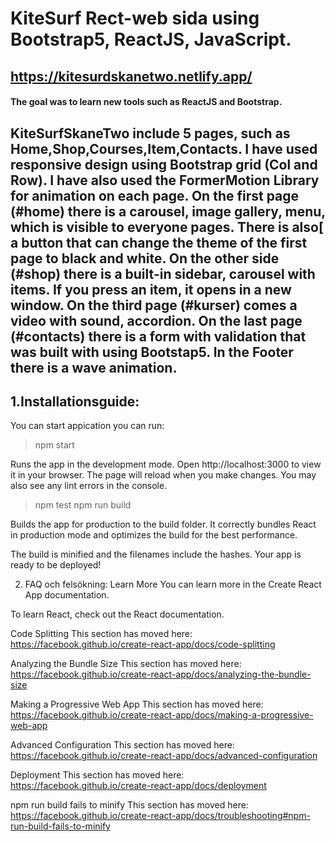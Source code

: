 # KiteSurf Rect-web sida using Bootstrap5, ReactJS, JavaScript.

https://kitesurdskanetwo.netlify.app/
----

#### The goal was to learn new tools such as ReactJS and Bootstrap.

KiteSurfSkaneTwo include 5 pages, such as  Home,Shop,Courses,Item,Contacts.
I have used responsive design using Bootstrap grid (Col and
Row). I have also used the FormerMotion Library for animation on each
page. On the first page (#home) there is a carousel, image gallery, menu, which is visible to everyone
pages. There is also[ a button that can change the theme of the first page to
black and white.
On the other side (#shop) there is a built-in sidebar, carousel with items.
If you press an item, it opens in a new window.
On the third page (#kurser) comes a video with sound, accordion.
On the last page (#contacts) there is a form with validation that was built with
using Bootstap5.
In the Footer there is a wave animation.
---
## 1.Installationsguide: 

You can start appication you can run:
>npm start

Runs the app in the development mode.
Open http://localhost:3000 to view it in your browser.
The page will reload when you make changes.
You may also see any lint errors in the console.
>npm test
>npm run build

Builds the app for production to the build folder.
It correctly bundles React in production mode and optimizes the build for the best performance.

The build is minified and the filenames include the hashes.
Your app is ready to be deployed!


2. FAQ och felsökning:
   Learn More
   You can learn more in the Create React App documentation.

To learn React, check out the React documentation.

Code Splitting
This section has moved here: https://facebook.github.io/create-react-app/docs/code-splitting

Analyzing the Bundle Size
This section has moved here: https://facebook.github.io/create-react-app/docs/analyzing-the-bundle-size

Making a Progressive Web App
This section has moved here: https://facebook.github.io/create-react-app/docs/making-a-progressive-web-app

Advanced Configuration
This section has moved here: https://facebook.github.io/create-react-app/docs/advanced-configuration

Deployment
This section has moved here: https://facebook.github.io/create-react-app/docs/deployment

npm run build fails to minify
This section has moved here: https://facebook.github.io/create-react-app/docs/troubleshooting#npm-run-build-fails-to-minify

